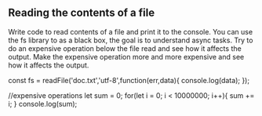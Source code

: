 ## Reading the contents of a file

Write code to read contents of a file and print it to the console. 
You can use the fs library to as a black box, the goal is to understand async tasks. 
Try to do an expensive operation below the file read and see how it affects the output. 
Make the expensive operation more and more expensive and see how it affects the output. 


const fs = readFile('doc.txt','utf-8',function(err,data){
    console.log(data);
});

//expensive operations
let sum = 0;
for(let i = 0; i < 10000000; i++){
    sum += i;
}
console.log(sum);